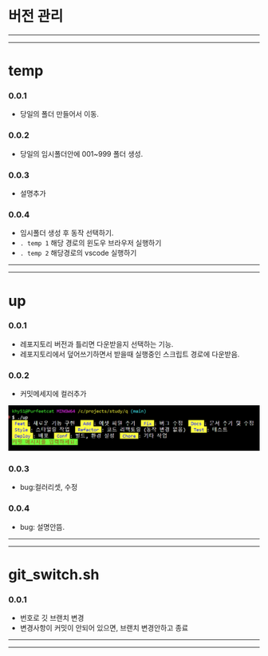# 버전 관리

---  
---  

# temp  

### 0.0.1  
- 당일의 폴더 만들어서 이동.  

### 0.0.2 
- 당일의 임시폴더안에 001~999 폴더 생성.

### 0.0.3 
- 설명추가

### 0.0.4
- 임시폴더 생성 후 동작 선택하기.
- `. temp 1` 해당 경로의 윈도우 브라우저 실행하기
- `. temp 2` 해당경로의 vscode 실행하기




---  
---  

# up  

### 0.0.1  
- 레포지토리 버전과 틀리면 다운받을지 선택하는 기능.  
- 레포지토리에서 덮어쓰기하면서 받을때 실행중인 스크립트 경로에 다운받음.  

### 0.0.2  
- 커밋메세지에 컬러추가  

![alt text](images/markdown-image-2.png)  

### 0.0.3
- bug:컬러리셋, 수정

### 0.0.4

- bug: 설명안뜸.




---  
---  

# git_switch.sh

### 0.0.1
- 번호로 깃 브랜치 변경
- 변경사항이 커밋이 안되어 있으면, 브랜치 변경안하고 종료




---
---
